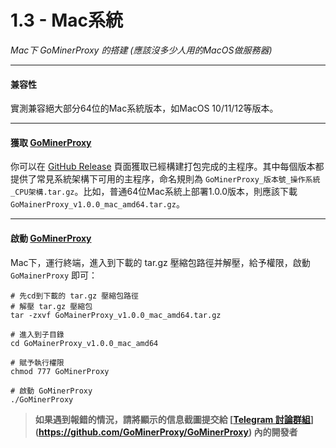 # 1.3 - Mac系統

*Mac下 GoMinerProxy 的搭建 (應該沒多少人用的MacOS做服務器)*

------

#### 兼容性

實測兼容絕大部分64位的Mac系統版本，如MacOS 10/11/12等版本。

------

#### 獲取 [GoMinerProxy](https://github.com/GoMinerProxy/GoMinerProxy/)

你可以在 [GitHub Release](https://github.com/GoMinerProxy/GoMinerProxy/releases) 頁面獲取已經構建打包完成的主程序。其中每個版本都提供了常見系統架構下可用的主程序，命名規則為 `GoMinerProxy_版本號_操作系統_CPU架構.tar.gz`。比如，普通64位Mac系統上部署1.0.0版本，則應該下載`GoMainerProxy_v1.0.0_mac_amd64.tar.gz`。

------

#### 啟動 [GoMinerProxy](https://github.com/GoMinerProxy/GoMinerProxy/)

Mac下，運行終端，進入到下載的 tar.gz 壓縮包路徑并解壓，給予權限，啟動 `GoMainerProxy` 即可：

```shell
# 先cd到下載的 tar.gz 壓縮包路徑
# 解壓 tar.gz 壓縮包
tar -zxvf GoMainerProxy_v1.0.0_mac_amd64.tar.gz

# 進入到子目錄
cd GoMainerProxy_v1.0.0_mac_amd64

# 賦予執行權限
chmod 777 GoMinerProxy

# 啟動 GoMinerProxy
./GoMinerProxy
```

> **如果遇到報錯的情況，請將顯示的信息截圖提交給 [[Telegram 討論群組](https://t.me/+afVqEXnxtQAyNWNh)](https://github.com/GoMinerProxy/GoMinerProxy) 內的開發者**
